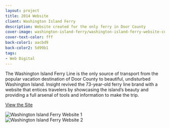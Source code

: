 ```yaml
---
layout: project
title: 2014 Website
client: Washington Island Ferry
description: Website created for the only ferry in Door County
cover-image: washington-island-ferry/washington-island-ferry-website-cover
cover-text-color: fff
back-color1: aacbd9
back-color2: 5d99b1
tags:
- Web Digital
---
```


The Washington Island Ferry Line is the only source of transport from the popular vacation destination of Door County to beautiful, undisturbed Washington Island. Insight revived the 73-year-old ferry line brand with a website that entices travelers by showcasing the island’s beauty and providing a full arsenal of tools and information to make the trip.

<a href="http://www.wisferry.com/" target= "_blank" rel="noopener">View the Site</a>

<div class="images">
<div class="fill-back">
<img data-aos="fade-up" data-featherlight="/img/projects/washington-island-ferry/washington-island-ferry-website-2.jpg" src="/img/projects/washington-island-ferry/washington-island-ferry-website-2.jpg"
alt="Washington Island Ferry Website 1"
srcset="
/img/projects/washington-island-ferry/washington-island-ferry-website-2-2400.jpg 2400w,
/img/projects/washington-island-ferry/washington-island-ferry-website-2-1800.jpg 1800w,
/img/projects/washington-island-ferry/washington-island-ferry-website-2-1200.jpg 1200w,
/img/projects/washington-island-ferry/washington-island-ferry-website-2-900.jpg 900w,
/img/projects/washington-island-ferry/washington-island-ferry-website-2-600.jpg 600w,
/img/projects/washington-island-ferry/washington-island-ferry-website-2-400.jpg 400w" />
</div>

<div class="fill-back">
<img data-aos="fade-up" data-featherlight="/img/projects/washington-island-ferry/washington-island-ferry-website-3.jpg" src="/img/projects/washington-island-ferry/washington-island-ferry-website-3.jpg"
alt="Washington Island Ferry Website 2"
srcset="
/img/projects/washington-island-ferry/washington-island-ferry-website-3-2400.jpg 2400w,
/img/projects/washington-island-ferry/washington-island-ferry-website-3-1800.jpg 1800w,
/img/projects/washington-island-ferry/washington-island-ferry-website-3-1200.jpg 1200w,
/img/projects/washington-island-ferry/washington-island-ferry-website-3-900.jpg 900w,
/img/projects/washington-island-ferry/washington-island-ferry-website-3-600.jpg 600w,
/img/projects/washington-island-ferry/washington-island-ferry-website-3-400.jpg 400w" />
</div>
</div>
